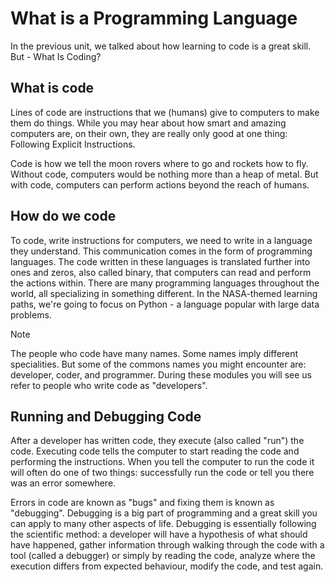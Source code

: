 # What is a Programming Language

In the previous unit, we talked about how learning to code is a great skill. But - What Is Coding?

## What is code

Lines of code are instructions that we (humans) give to computers to make them do things. While you may hear about how smart and amazing computers are, on their own, they are really only good at one thing: Following Explicit Instructions.

Code is how we tell the moon rovers where to go and rockets how to fly. Without code, computers would be nothing more than a heap of metal. But with code, computers can perform actions beyond the reach of humans.

## How do we code

To code, write instructions for computers, we need to write in a language they understand. This communication comes in the form of programming languages. The code written in these languages is translated further into ones and zeros, also called binary, that computers can read and perform the actions within. There are many programming languages throughout the world, all specializing in something different. In the NASA-themed learning paths, we're going to focus on Python - a language popular with large data problems.

> [!NOTE]
> The people who code have many names. Some names imply different specialities. But some of the commons names you might encounter are: developer, coder, and programmer. During these modules you will see us refer to people who write code as "developers".

## Running and Debugging Code

After a developer has written code, they execute (also called "run") the code. Executing code tells the computer to start reading the code and performing the instructions. When you tell the computer to run the code it will often do one of two things: successfully run the code or tell you there was an error somewhere.

Errors in code are known as "bugs" and fixing them is known as "debugging". Debugging is a big part of programming and a great skill you can apply to many other aspects of life. Debugging is essentially following the scientific method: a developer will have a hypothesis of what should have happened, gather information through walking through the code with a tool (called a debugger) or simply by reading the code, analyze where the execution differs from expected behaviour, modify the code, and test again.
